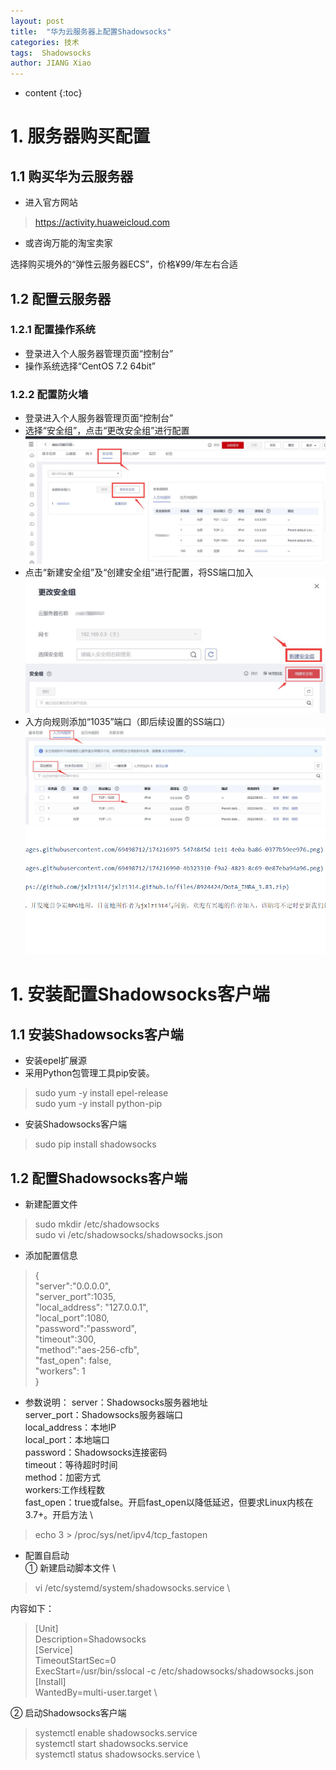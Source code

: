 ```yaml
---
layout: post
title:  "华为云服务器上配置Shadowsocks"
categories: 技术
tags:  Shadowsocks
author: JIANG Xiao
---
```


* content
{:toc}

# 1. 服务器购买配置
## 1.1 购买华为云服务器
- 进入官方网站
> https://activity.huaweicloud.com
- 或咨询万能的淘宝卖家 

选择购买境外的“弹性云服务器ECS”，价格¥99/年左右合适

## 1.2 配置云服务器
### 1.2.1 配置操作系统
- 登录进入个人服务器管理页面“控制台”
- 操作系统选择“CentOS 7.2 64bit”
### 1.2.2 配置防火墙
- 登录进入个人服务器管理页面“控制台”
- 选择“安全组”，点击“更改安全组”进行配置
![image](https://github.com/jxlz1314/myFigure/blob/main/HW1.jpg)
- 点击“新建安全组”及“创建安全组”进行配置，将SS端口加入
![image](https://github.com/jxlz1314/myFigure/blob/main/HW2.jpg)
![image](https://github.com/jxlz1314/myFigure/blob/main/HW3.jpg)
- 入方向规则添加“1035”端口（即后续设置的SS端口）
![image](https://github.com/jxlz1314/myFigure/blob/main/HW4.jpg)
![image](https://github.com/jxlz1314/myFigure/blob/main/test.png)

# 1. 安装配置Shadowsocks客户端

## 1.1 安装Shadowsocks客户端
- 安装epel扩展源
- 采用Python包管理工具pip安装。
> sudo yum -y install epel-release \
sudo yum -y install python-pip
- 安装Shadowsocks客户端
> sudo pip install shadowsocks 

## 1.2 配置Shadowsocks客户端
- 新建配置文件
> sudo mkdir /etc/shadowsocks \
sudo vi /etc/shadowsocks/shadowsocks.json
- 添加配置信息
> { \
"server":"0.0.0.0", \
"server_port":1035, \
"local_address": "127.0.0.1", \
"local_port":1080, \
"password":"password", \
"timeout":300, \
"method":"aes-256-cfb", \
"fast_open": false, \
"workers": 1 \
}

- 参数说明：
server：Shadowsocks服务器地址 \
server_port：Shadowsocks服务器端口 \
local_address：本地IP \
local_port：本地端口 \
password：Shadowsocks连接密码 \
timeout：等待超时时间 \
method：加密方式 \
workers:工作线程数 \
fast_open：true或false。开启fast_open以降低延迟，但要求Linux内核在3.7+。开启方法 \
> echo 3 > /proc/sys/net/ipv4/tcp_fastopen
- 配置自启动 \
① 新建启动脚本文件 \
> vi /etc/systemd/system/shadowsocks.service \

  内容如下：
> [Unit] \
Description=Shadowsocks \
[Service] \
TimeoutStartSec=0 \
ExecStart=/usr/bin/sslocal -c /etc/shadowsocks/shadowsocks.json \
[Install] \
WantedBy=multi-user.target \

  ② 启动Shadowsocks客户端
> systemctl enable shadowsocks.service \
systemctl start shadowsocks.service \
systemctl status shadowsocks.service \
